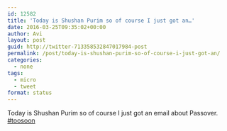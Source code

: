 ```yaml
---
id: 12582
title: 'Today is Shushan Purim so of course I just got an…'
date: 2016-03-25T09:35:02+00:00
author: Avi
layout: post
guid: http://twitter-713358532847017984-post
permalink: /post/today-is-shushan-purim-so-of-course-i-just-got-an/
categories:
  - none
tags:
  - micro
  - tweet
format: status
---
```

Today is Shushan Purim so of course I just got an email about Passover. [#toosoon](http://twitter.com/search?q=%23toosoon)